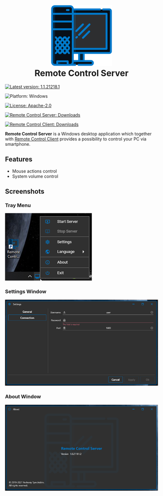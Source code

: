 <h1 align="center">
  <img src=".attachments/logo.png" alt="Remote Control Server" />
  <br>
  Remote Control Server
</h1>

[![Latest version: 1.1.21218.1](https://img.shields.io/badge/Latest_version-1.1.21218.1-007ACC)](https://github.com/Tum4ik/remote-control-server/releases/download/1.1.21218.1/RemoteControlServer-1.1.21218.1.exe)

![Platform: Windows](https://img.shields.io/badge/Platform-Windows-%23373737)

[![License: Apache-2.0](https://img.shields.io/badge/License-Apache--2.0-%23373737)](LICENSE)

[![Remote Control Server: Downloads](https://img.shields.io/badge/Remote_Control_Server-Downloads-007ACC)](https://github.com/Tum4ik/remote-control-server/releases)

[![Remote Control Client: Downloads](https://img.shields.io/badge/Remote_Control_Client-Downloads-007ACC)](https://github.com/Tum4ik/remote-control-client/releases)

**Remote Control Server** is a Windows desktop application which together with [Remote Control Client](https://github.com/Tum4ik/remote-control-client) provides a possibility to control your PC via smartphone.

## Features
* Mouse actions control
* System volume control

## Screenshots
### Tray Menu
![](.attachments/tray-menu.png)
### Settings Window
![](.attachments/settings-window.png)
### About Window
![](.attachments/about-window.png)
